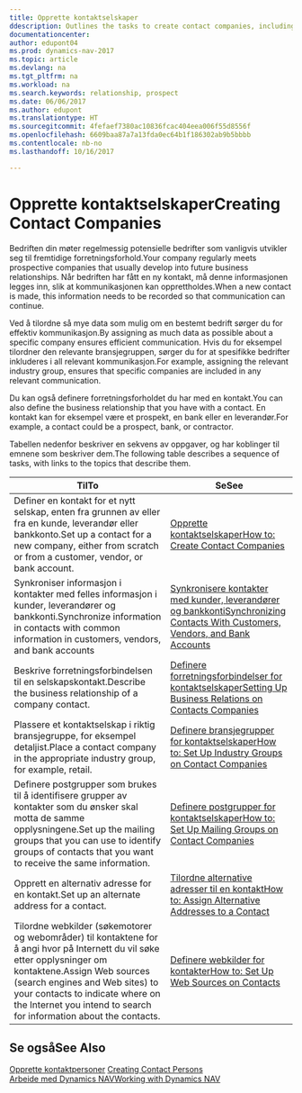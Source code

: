 ```yaml
---
title: Opprette kontaktselskaper
ddescription: Outlines the tasks to create contact companies, including assigning relevant data about prospects and defining the business relationships you have with companies.
documentationcenter: 
author: edupont04
ms.prod: dynamics-nav-2017
ms.topic: article
ms.devlang: na
ms.tgt_pltfrm: na
ms.workload: na
ms.search.keywords: relationship, prospect
ms.date: 06/06/2017
ms.author: edupont
ms.translationtype: HT
ms.sourcegitcommit: 4fefaef7380ac10836fcac404eea006f55d8556f
ms.openlocfilehash: 6609baa87a7a13fda0ec64b1f186302ab9b5bbbb
ms.contentlocale: nb-no
ms.lasthandoff: 10/16/2017

---
```

# <a name="creating-contact-companies"></a><span data-ttu-id="400fb-102">Opprette kontaktselskaper</span><span class="sxs-lookup"><span data-stu-id="400fb-102">Creating Contact Companies</span></span>
<span data-ttu-id="400fb-103">Bedriften din møter regelmessig potensielle bedrifter som vanligvis utvikler seg til fremtidige forretningsforhold.</span><span class="sxs-lookup"><span data-stu-id="400fb-103">Your company regularly meets prospective companies that usually develop into future business relationships.</span></span> <span data-ttu-id="400fb-104">Når bedriften har fått en ny kontakt, må denne informasjonen legges inn, slik at kommunikasjonen kan opprettholdes.</span><span class="sxs-lookup"><span data-stu-id="400fb-104">When a new contact is made, this information needs to be recorded so that communication can continue.</span></span>

<span data-ttu-id="400fb-105">Ved å tilordne så mye data som mulig om en bestemt bedrift sørger du for effektiv kommunikasjon.</span><span class="sxs-lookup"><span data-stu-id="400fb-105">By assigning as much data as possible about a specific company ensures efficient communication.</span></span> <span data-ttu-id="400fb-106">Hvis du for eksempel tilordner den relevante bransjegruppen, sørger du for at spesifikke bedrifter inkluderes i all relevant kommunikasjon.</span><span class="sxs-lookup"><span data-stu-id="400fb-106">For example, assigning the relevant industry group, ensures that specific companies are included in any relevant communication.</span></span>

<span data-ttu-id="400fb-107">Du kan også definere forretningsforholdet du har med en kontakt.</span><span class="sxs-lookup"><span data-stu-id="400fb-107">You can also define the business relationship that you have with a contact.</span></span> <span data-ttu-id="400fb-108">En kontakt kan for eksempel være et prospekt, en bank eller en leverandør.</span><span class="sxs-lookup"><span data-stu-id="400fb-108">For example, a contact could be a prospect, bank, or contractor.</span></span>

<span data-ttu-id="400fb-109">Tabellen nedenfor beskriver en sekvens av oppgaver, og har koblinger til emnene som beskriver dem.</span><span class="sxs-lookup"><span data-stu-id="400fb-109">The following table describes a sequence of tasks, with links to the topics that describe them.</span></span> 

| <span data-ttu-id="400fb-110">Til</span><span class="sxs-lookup"><span data-stu-id="400fb-110">To</span></span> | <span data-ttu-id="400fb-111">Se</span><span class="sxs-lookup"><span data-stu-id="400fb-111">See</span></span> |
| --- | --- |
| <span data-ttu-id="400fb-112">Definer en kontakt for et nytt selskap, enten fra grunnen av eller fra en kunde, leverandør eller bankkonto.</span><span class="sxs-lookup"><span data-stu-id="400fb-112">Set up a contact for a new company, either from scratch or from a customer, vendor, or bank account.</span></span> |[<span data-ttu-id="400fb-113">Opprette kontaktselskaper</span><span class="sxs-lookup"><span data-stu-id="400fb-113">How to: Create Contact Companies</span></span>](marketing-how-create-contact-companies.md) |
| <span data-ttu-id="400fb-114">Synkroniser informasjon i kontakter med felles informasjon i kunder, leverandører og bankkonti.</span><span class="sxs-lookup"><span data-stu-id="400fb-114">Synchronize information in contacts with common information in customers, vendors, and bank accounts</span></span> |[<span data-ttu-id="400fb-115">Synkronisere kontakter med kunder, leverandører og bankkonti</span><span class="sxs-lookup"><span data-stu-id="400fb-115">Synchronizing Contacts With Customers, Vendors, and Bank Accounts</span></span>](marketing-synchronize-contacts-customers-vendors-bank-accounts.md) |
| <span data-ttu-id="400fb-116">Beskrive forretningsforbindelsen til en selskapskontakt.</span><span class="sxs-lookup"><span data-stu-id="400fb-116">Describe the business relationship of a company contact.</span></span> |[<span data-ttu-id="400fb-117">Definere forretningsforbindelser for kontaktselskaper</span><span class="sxs-lookup"><span data-stu-id="400fb-117">Setting Up Business Relations on Contacts Companies</span></span>](marketing-business-relations.md) |
| <span data-ttu-id="400fb-118">Plassere et kontaktselskap i riktig bransjegruppe, for eksempel detaljist.</span><span class="sxs-lookup"><span data-stu-id="400fb-118">Place a contact company in the appropriate industry group, for example, retail.</span></span> |[<span data-ttu-id="400fb-119">Definere bransjegrupper for kontaktselskaper</span><span class="sxs-lookup"><span data-stu-id="400fb-119">How to: Set Up Industry Groups on Contact Companies</span></span>](marketing-industry-groups.md) |
| <span data-ttu-id="400fb-120">Definere postgrupper som brukes til å identifisere grupper av kontakter som du ønsker skal motta de samme opplysningene.</span><span class="sxs-lookup"><span data-stu-id="400fb-120">Set up the mailing groups that you can use to identify groups of contacts that you want to receive the same information.</span></span> |[<span data-ttu-id="400fb-121">Definere postgrupper for kontaktselskaper</span><span class="sxs-lookup"><span data-stu-id="400fb-121">How to: Set Up Mailing Groups on Contact Companies</span></span>](marketing-mailing-groups.md) |
| <span data-ttu-id="400fb-122">Opprett en alternativ adresse for en kontakt.</span><span class="sxs-lookup"><span data-stu-id="400fb-122">Set up an alternate address for a contact.</span></span> |[<span data-ttu-id="400fb-123">Tilordne alternative adresser til en kontakt</span><span class="sxs-lookup"><span data-stu-id="400fb-123">How to: Assign Alternative Addresses to a Contact</span></span>](marketing-how-assign-alternate-address.md) |
| <span data-ttu-id="400fb-124">Tilordne webkilder (søkemotorer og webområder) til kontaktene for å angi hvor på Internett du vil søke etter opplysninger om kontaktene.</span><span class="sxs-lookup"><span data-stu-id="400fb-124">Assign Web sources (search engines and Web sites) to your contacts to indicate where on the Internet you intend to search for information about the contacts.</span></span> |[<span data-ttu-id="400fb-125">Definere webkilder for kontakter</span><span class="sxs-lookup"><span data-stu-id="400fb-125">How to: Set Up Web Sources on Contacts</span></span>](marketing-web-sources.md) |

## <a name="see-also"></a><span data-ttu-id="400fb-126">Se også</span><span class="sxs-lookup"><span data-stu-id="400fb-126">See Also</span></span>
<span data-ttu-id="400fb-127">[Opprette kontaktpersoner](marketing-create-contact-persons.md) </span><span class="sxs-lookup"><span data-stu-id="400fb-127">[Creating Contact Persons](marketing-create-contact-persons.md) </span></span>  
[<span data-ttu-id="400fb-128">Arbeide med Dynamics NAV</span><span class="sxs-lookup"><span data-stu-id="400fb-128">Working with Dynamics NAV</span></span>](ui-work-product.md)

